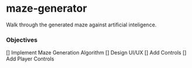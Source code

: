 # maze-generator
Walk through the generated maze against artificial inteligence.

### Objectives

[] Implement Maze Generation Algorithm
[] Design UI/UX
[] Add Controls
[] Add Player Controls
